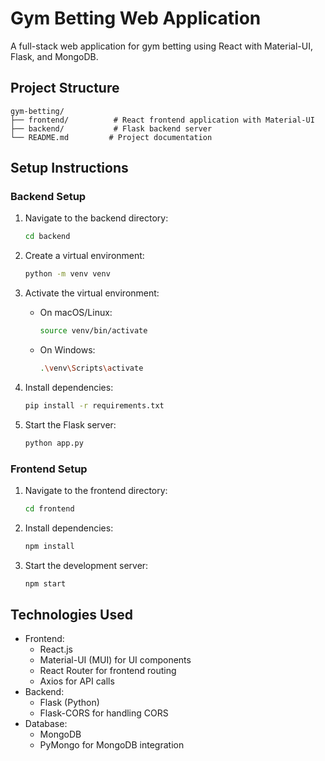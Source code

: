 # Gym Betting Web Application

A full-stack web application for gym betting using React with Material-UI, Flask, and MongoDB.

## Project Structure

```
gym-betting/
├── frontend/          # React frontend application with Material-UI
├── backend/           # Flask backend server
└── README.md         # Project documentation
```

## Setup Instructions

### Backend Setup

1. Navigate to the backend directory:
   ```bash
   cd backend
   ```

2. Create a virtual environment:
   ```bash
   python -m venv venv
   ```

3. Activate the virtual environment:
   - On macOS/Linux:
     ```bash
     source venv/bin/activate
     ```
   - On Windows:
     ```bash
     .\venv\Scripts\activate
     ```

4. Install dependencies:
   ```bash
   pip install -r requirements.txt
   ```

5. Start the Flask server:
   ```bash
   python app.py
   ```

### Frontend Setup

1. Navigate to the frontend directory:
   ```bash
   cd frontend
   ```

2. Install dependencies:
   ```bash
   npm install
   ```

3. Start the development server:
   ```bash
   npm start
   ```

## Technologies Used

- Frontend: 
  - React.js
  - Material-UI (MUI) for UI components
  - React Router for frontend routing
  - Axios for API calls
- Backend: 
  - Flask (Python)
  - Flask-CORS for handling CORS
- Database: 
  - MongoDB
  - PyMongo for MongoDB integration 